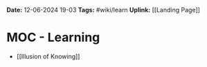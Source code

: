 **Date:** 12-06-2024 19-03
**Tags:** #wiki/learn
**Uplink:** [[Landing Page]]

# MOC - Learning
- [[Illusion of Knowing]]
